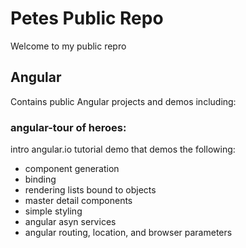 # Petes Public Repo
Welcome to my public repro

## Angular 
Contains public Angular projects and demos including:

### angular-tour of heroes:     
intro angular.io tutorial demo that demos the following:
- component generation 
- binding
- rendering lists bound to objects
- master detail components
- simple styling
- angular asyn services
- angular routing, location, and browser parameters